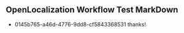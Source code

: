 ## OpenLocalization Workflow Test MarkDown
* 0145b765-a46d-4776-9dd8-cf5843368531 thanks!

<!--HONumber=Aug16_HO1-->


